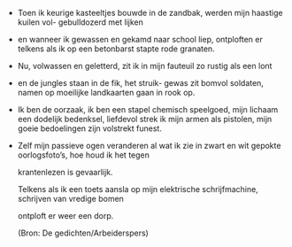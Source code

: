 - Toen ik keurige kasteeltjes
  bouwde in de zandbak,
  werden mijn haastige kuilen vol-
  gebulldozerd met lijken
- en wanneer ik gewassen en gekamd
  naar school liep, ontploften er
  telkens als ik op een betonbarst stapte
  rode granaten.
- Nu, volwassen en
  geletterd, zit ik in mijn fauteuil
  zo rustig als een lont
- en de jungles staan in de fik, het struik-
  gewas zit bomvol soldaten,
  namen op moeilijke landkaarten
  gaan in rook op.
- Ik ben de oorzaak, ik ben een stapel chemisch
  speelgoed, mijn lichaam
  een dodelijk bedenksel,
  liefdevol strek ik mijn armen als pistolen,
  mijn goeie bedoelingen zijn volstrekt funest.
- Zelf mijn
  passieve ogen veranderen al wat ik zie
  in zwart en wit gepokte
  oorlogsfoto’s, hoe houd ik het
  tegen
  
  krantenlezen is gevaarlijk.
  
  Telkens als ik een toets aansla
  op mijn elektrische schrijfmachine,
  schrijven van vredige bomen
  
  ontploft er weer een dorp.
  
  (Bron: De gedichten/Arbeiderspers)